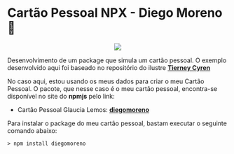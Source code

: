 # Cartão Pessoal NPX - Diego Moreno :floppy_disk:

<p align="center">
  <img src="https://i.ibb.co/rknPY7G/Cartao-Pessoal-Diego-Moreno.jpg"/>  
</p>

Desenvolvimento de um package que simula um cartão pessoal. O exemplo desenvolvido aqui foi baseado 
no repositório do ilustre **[Tierney Cyren](@bitandbang)**

No caso aqui, estou usando os meus dados para criar o meu Cartão Pessoal. O pacote, que nesse caso é o meu cartão pessoal, encontra-se disponível no site do **npmjs** pelo link: 

- Cartão Pessoal Glaucia Lemos: **[diegomoreno](https://www.npmjs.com/package/diegomoreno)**

Para instalar o package do meu cartão pessoal, bastam executar o seguinte comando abaixo:

```
> npm install diegomoreno

```
